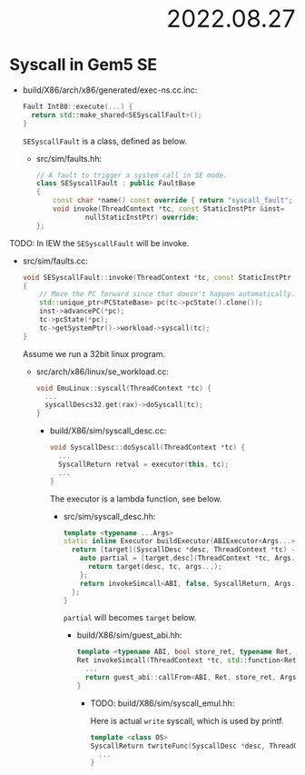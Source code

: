 <div style="text-align:right; font-size:3em;">2022.08.27</div>

# Syscall in Gem5 SE

* build/X86/arch/x86/generated/exec-ns.cc.inc:

  ```cpp
  Fault Int80::execute(...) {
    return std::make_shared<SESyscallFault>();
  }
  ```

  `SESyscallFault` is a class, defined as below.

  * src/sim/faults.hh:

    ```cpp
    // A fault to trigger a system call in SE mode.
    class SESyscallFault : public FaultBase
    {
        const char *name() const override { return "syscall_fault"; }
        void invoke(ThreadContext *tc, const StaticInstPtr &inst=
                nullStaticInstPtr) override;
    };
    ```

TODO: In IEW the `SESyscallFault` will be invoke.

* src/sim/faults.cc:

  ```cpp
  void SESyscallFault::invoke(ThreadContext *tc, const StaticInstPtr &inst)
  {
      // Move the PC forward since that doesn't happen automatically.
      std::unique_ptr<PCStateBase> pc(tc->pcState().clone());
      inst->advancePC(*pc);
      tc->pcState(*pc);
      tc->getSystemPtr()->workload->syscall(tc);
  }
  ```

  Assume we run a 32bit linux program.

  * src/arch/x86/linux/se_workload.cc:

    ```cpp
    void EmuLinux::syscall(ThreadContext *tc) {
      ...
      syscallDescs32.get(rax)->doSyscall(tc);
    }
    ```

    * build/X86/sim/syscall_desc.cc:

      ```cpp
      void SyscallDesc::doSyscall(ThreadContext *tc) {
        ...
        SyscallReturn retval = executor(this, tc);
        ...
      }
      ```

      The executor is a lambda function, see below.

      * src/sim/syscall_desc.hh:

        ```cpp
        template <typename ...Args>
        static inline Executor buildExecutor(ABIExecutor<Args...> target) {
          return [target](SyscallDesc *desc, ThreadContext *tc) -> SyscallReturn {
            auto partial = [target,desc](ThreadContext *tc, Args... args) -> SyscallReturn {
              return target(desc, tc, args...);
            };
            return invokeSimcall<ABI, false, SyscallReturn, Args...>(tc, std::function<SyscallReturn(ThreadContext *, Args...)>(partial));
          };
        }
        ```

        `partial` will becomes `target` below.

        * build/X86/sim/guest_abi.hh:

          ```cpp
          template <typename ABI, bool store_ret, typename Ret, typename ...Args>
          Ret invokeSimcall(ThreadContext *tc, std::function<Ret(ThreadContext *, Args...)> target) {
            ...
            return guest_abi::callFrom<ABI, Ret, store_ret, Args...>(tc, state, target);
          }
          ```

          * TODO: build/X86/sim/syscall_emul.hh:

            Here is actual `write` syscall, which is used by printf.

            ```cpp
            template <class OS>
            SyscallReturn twriteFunc(SyscallDesc *desc, ThreadContext *tc, int tgt_fd, VPtr<> buf_ptr, int nbytes) {
              ...
            }
            ```
